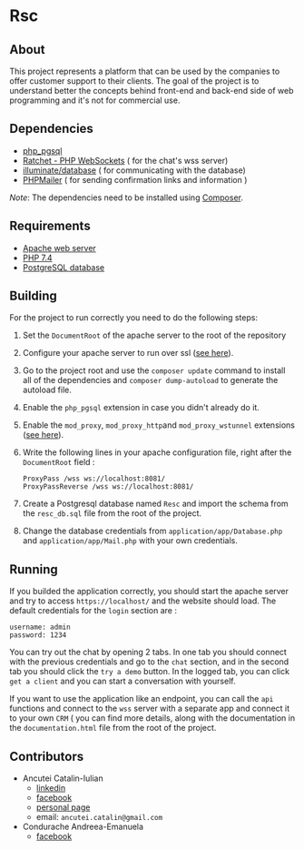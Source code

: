 # Rsc

## About

This project represents a platform that can be used by the companies to offer customer support to their clients. The goal of the project is to understand better the concepts behind front-end and back-end side of web programming and it's not for commercial use.

## Dependencies
*	[php_pgsql](https://www.php.net/manual/ro/pgsql.installation.php)
*	[Ratchet - PHP WebSockets](http://socketo.me/) ( for the chat's wss server)
*	[illuminate/database](https://github.com/illuminate/database) ( for communicating with the database)
*	[PHPMailer](https://github.com/PHPMailer/PHPMailer) ( for sending confirmation links and information )

*Note*: The dependencies need to be installed using [Composer](https://getcomposer.org/).

## Requirements
*	[Apache web server](https://httpd.apache.org/)
*	[PHP 7.4](https://www.php.net/downloads.php)
*	[PostgreSQL database](https://www.postgresql.org/)

## Building

For the project to run correctly you need to do the following steps:
1. Set the `DocumentRoot` of the apache server to the root of the repository

2. Configure your apache server to run over ssl ([see here](https://www.digicert.com/kb/csr-ssl-installation/ubuntu-server-with-apache2-openssl.htm)).

3. Go to the project root and use the `composer update` command to install
all of the dependencies and `composer dump-autoload` to generate the
autoload file.

4. Enable the `php_pgsql` extension in case you didn't already do it.

5. Enable the `mod_proxy`, `mod_proxy_http`and `mod_proxy_wstunnel`
	extensions ([see here]((https://stackoverflow.com/questions/27526281/websockets-and-apache-proxy-how-to-configure-mod-proxy-wstunnel))).

6. Write the following lines in your apache configuration file, right after the `DocumentRoot` field :
	```
	ProxyPass /wss ws://localhost:8081/
	ProxyPassReverse /wss ws://localhost:8081/
	```

7. Create a Postgresql database named `Resc` and import the
schema from the `resc_db.sql` file from the root of the project.

8. Change the database credentials from `application/app/Database.php` and `application/app/Mail.php` with your own credentials.

## Running

If you builded the application correctly, you should start the apache server and try to access `https://localhost/` and the website should load. The default credentials for the `login` section are :
```
username: admin
password: 1234
```
You can try out the chat by opening 2 tabs. In one tab you should connect with the previous credentials and go to the `chat` section, and in the second tab you should click the `try a demo` button. In the logged tab, you can click `get a client` and you can start a conversation with yourself.

If you want to use the application like an endpoint, you can call the `api` functions and connect to the `wss` server with a separate app and connect it to your own `CRM` ( you can find more details, along with the documentation in the `documentation.html` file from the root of the project.

## Contributors
* Ancutei Catalin-Iulian
    * [linkedin](https://www.linkedin.com/in/c%C4%83t%C4%83lin-iulian-ancu%C8%9Bei-189096193/)
    * [facebook](https://www.facebook.com/catalin.iulian.758)
    * [personal page](http://students.info.uaic.ro/~catalin.ancutei)
    * email: `ancutei.catalin@gmail.com`
*	Condurache Andreea-Emanuela
    * [facebook](https://www.facebook.com/andreea3ema7)